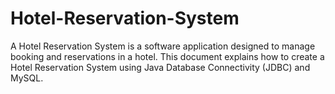 # Hotel-Reservation-System
A Hotel Reservation System is a software application designed to manage booking and reservations in a hotel. This document explains how to create a Hotel Reservation System using Java Database Connectivity (JDBC) and MySQL.
